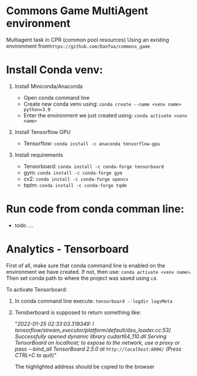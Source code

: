 
# Commons Game MultiAgent environment
Multiagent task in CPR (common pool resources) 
Using an existing environment from`https://github.com/Danfoa/commons_game`

# Install Conda venv:

1. Install Miniconda/Anaconda
	- Open conda command line
	- Create new conda venv using: `conda create --name <venv name> python=3.9`
	- Enter the environment we just created using: `conda activate <venv name>`

2. Install Tensorflow GPU
	- Tensorflow: `conda install -c anaconda tensorflow-gpu`
3. Install requirements
	- Tensorboard:  `conda install -c conda-forge tensorboard`
	- gym:  `conda install -c conda-forge gym`
	- cv2:  `conda install -c conda-forge opencv`
	- tqdm:  `conda install -c conda-forge tqdm`


# Run code from conda comman line:
* todo ....


# Analytics - Tensorboard
First of all, make sure that conda command line is enabled on the environment we have created. If not, then use: `conda activate <venv name>`.
Then set conda path to where the project was saved using `cd`.

To activate Tensorboard:
1. In conda command line execute: `tensorboard --logdir logsMeta`
2. Tensberboard is supposed to return something like:
	 
	"*2022-01-25 02:33:03.319349: I tensorflow/stream_executor/platform/default/dso_loader.cc:53] Successfully opened dynamic library cudart64_110.dll
Serving TensorBoard on localhost; to expose to the network, use a proxy or pass --bind_all
TensorBoard 2.5.0 at `http://localhost:6006/` (Press CTRL+C to quit)"*

	The highlighted address should be copied to the browser
